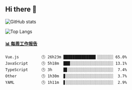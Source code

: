 ## Hi there 👋

![GitHub stats](https://github-readme-stats.orilight.top/api?username=orilights)

![Top Langs](https://github-readme-stats.orilight.top/api/top-langs/?username=orilights&layout=compact)

<!-- waka-box start -->
#### <a href="https://gist.github.com/92c8d5b388768c10efcba86e82b7c4fb" target="_blank">📊 每周工作报告</a>
```text
Vue.js          🕓 26h23m ██████████████▎░░░░░░░ 65.0%
JavaScript      🕓 5h18m  ██▉░░░░░░░░░░░░░░░░░░░ 13.1%
TypeScript      🕓 3h     █▋░░░░░░░░░░░░░░░░░░░░  7.4%
Other           🕓 1h30m  ▊░░░░░░░░░░░░░░░░░░░░░  3.7%
YAML            🕓 1h11m  ▋░░░░░░░░░░░░░░░░░░░░░  2.9%
```
<!-- Powered by https://github.com/journey-ad/waka-box-go . -->
<!-- waka-box end -->
